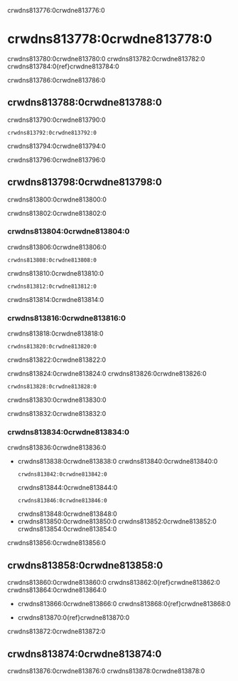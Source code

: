 crwdns813776:0crwdne813776:0
# crwdns813778:0crwdne813778:0

crwdns813780:0crwdne813780:0 crwdns813782:0crwdne813782:0 crwdns813784:0{ref}crwdne813784:0

crwdns813786:0crwdne813786:0
## crwdns813788:0crwdne813788:0

crwdns813790:0crwdne813790:0

```
crwdns813792:0crwdne813792:0
```

crwdns813794:0crwdne813794:0

crwdns813796:0crwdne813796:0
## crwdns813798:0crwdne813798:0

crwdns813800:0crwdne813800:0

crwdns813802:0crwdne813802:0
### crwdns813804:0crwdne813804:0

crwdns813806:0crwdne813806:0

```
crwdns813808:0crwdne813808:0
```

crwdns813810:0crwdne813810:0

```
crwdns813812:0crwdne813812:0
```
crwdns813814:0crwdne813814:0
### crwdns813816:0crwdne813816:0

crwdns813818:0crwdne813818:0

```
crwdns813820:0crwdne813820:0
```

crwdns813822:0crwdne813822:0

crwdns813824:0crwdne813824:0 crwdns813826:0crwdne813826:0

```
crwdns813828:0crwdne813828:0
```

crwdns813830:0crwdne813830:0

crwdns813832:0crwdne813832:0
### crwdns813834:0crwdne813834:0

crwdns813836:0crwdne813836:0

- crwdns813838:0crwdne813838:0 crwdns813840:0crwdne813840:0
  ```
  crwdns813842:0crwdne813842:0
  ```
  crwdns813844:0crwdne813844:0
  ```
  crwdns813846:0crwdne813846:0
  ```
  crwdns813848:0crwdne813848:0
- crwdns813850:0crwdne813850:0 crwdns813852:0crwdne813852:0 crwdns813854:0crwdne813854:0

crwdns813856:0crwdne813856:0
## crwdns813858:0crwdne813858:0

crwdns813860:0crwdne813860:0 crwdns813862:0{ref}crwdne813862:0 crwdns813864:0crwdne813864:0

- crwdns813866:0crwdne813866:0 crwdns813868:0{ref}crwdne813868:0

- crwdns813870:0{ref}crwdne813870:0

crwdns813872:0crwdne813872:0
## crwdns813874:0crwdne813874:0

crwdns813876:0crwdne813876:0 crwdns813878:0crwdne813878:0
